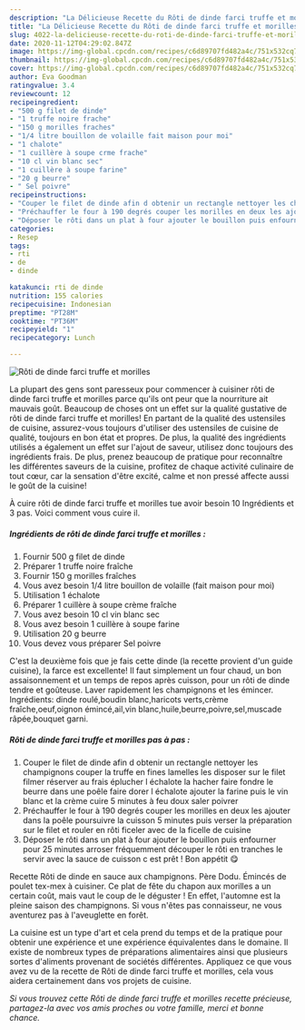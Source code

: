 ```yaml
---
description: "La Délicieuse Recette du Rôti de dinde farci truffe et morilles"
title: "La Délicieuse Recette du Rôti de dinde farci truffe et morilles"
slug: 4022-la-delicieuse-recette-du-roti-de-dinde-farci-truffe-et-morilles
date: 2020-11-12T04:29:02.847Z
image: https://img-global.cpcdn.com/recipes/c6d89707fd482a4c/751x532cq70/roti-de-dinde-farci-truffe-et-morilles-photo-principale-de-la-recette.jpg
thumbnail: https://img-global.cpcdn.com/recipes/c6d89707fd482a4c/751x532cq70/roti-de-dinde-farci-truffe-et-morilles-photo-principale-de-la-recette.jpg
cover: https://img-global.cpcdn.com/recipes/c6d89707fd482a4c/751x532cq70/roti-de-dinde-farci-truffe-et-morilles-photo-principale-de-la-recette.jpg
author: Eva Goodman
ratingvalue: 3.4
reviewcount: 12
recipeingredient:
- "500 g filet de dinde"
- "1 truffe noire frache"
- "150 g morilles fraches"
- "1/4 litre bouillon de volaille fait maison pour moi"
- "1 chalote"
- "1 cuillère à soupe crme frache"
- "10 cl vin blanc sec"
- "1 cuillère à soupe farine"
- "20 g beurre"
- " Sel poivre"
recipeinstructions:
- "Couper le filet de dinde afin d obtenir un rectangle nettoyer les champignons couper la truffe en fines lamelles les disposer sur le filet filmer réserver au frais éplucher l échalote la hacher faire fondre le beurre dans une poêle faire dorer l échalote ajouter la farine puis le vin blanc et la crème cuire 5 minutes à feu doux saler poivrer"
- "Préchauffer le four à 190 degrés couper les morilles en deux les ajouter dans la poêle poursuivre la cuisson 5 minutes puis verser la préparation sur le filet et rouler en rôti ficeler avec de la ficelle de cuisine"
- "Déposer le rôti dans un plat à four ajouter le bouillon puis enfourner pour 25 minutes arroser fréquemment découper le rôti en tranches le servir avec la sauce de cuisson c est prêt ! Bon appétit 😋"
categories:
- Resep
tags:
- rti
- de
- dinde

katakunci: rti de dinde 
nutrition: 155 calories
recipecuisine: Indonesian
preptime: "PT28M"
cooktime: "PT36M"
recipeyield: "1"
recipecategory: Lunch

---
```



![Rôti de dinde farci truffe et morilles](https://img-global.cpcdn.com/recipes/c6d89707fd482a4c/751x532cq70/roti-de-dinde-farci-truffe-et-morilles-photo-principale-de-la-recette.jpg)

La plupart des gens sont paresseux pour commencer à cuisiner rôti de dinde farci truffe et morilles parce qu'ils ont peur que la nourriture ait mauvais goût. Beaucoup de choses ont un effet sur la qualité gustative de rôti de dinde farci truffe et morilles! En partant de la qualité des ustensiles de cuisine, assurez-vous toujours d'utiliser des ustensiles de cuisine de qualité, toujours en bon état et propres. De plus, la qualité des ingrédients utilisés a également un effet sur l'ajout de saveur, utilisez donc toujours des ingrédients frais. De plus, prenez beaucoup de pratique pour reconnaître les différentes saveurs de la cuisine, profitez de chaque activité culinaire de tout cœur, car la sensation d'être excité, calme et non pressé affecte aussi le goût de la cuisine!

<!--inarticleads1-->

À cuire rôti de dinde farci truffe et morilles tue avoir besoin 10 Ingrédients et 3 pas. Voici comment vous cuire il.

##### Ingrédients de rôti de dinde farci truffe et morilles :

1. Fournir 500 g filet de dinde
1. Préparer 1 truffe noire fraîche
1. Fournir 150 g morilles fraîches
1. Vous avez besoin 1/4 litre bouillon de volaille (fait maison pour moi)
1. Utilisation 1 échalote
1. Préparer 1 cuillère à soupe crème fraîche
1. Vous avez besoin 10 cl vin blanc sec
1. Vous avez besoin 1 cuillère à soupe farine
1. Utilisation 20 g beurre
1. Vous devez vous préparer  Sel poivre


C&#39;est la deuxième fois que je fais cette dinde (la recette provient d&#39;un guide cuisine), la farce est excellente! Il faut simplement un four chaud, un bon assaisonnement et un temps de repos après cuisson, pour un rôti de dinde tendre et goûteuse. Laver rapidement les champignons et les émincer. Ingrédients: dinde roulé,boudin blanc,haricots verts,crème fraîche,oeuf,oignon émincé,ail,vin blanc,huile,beurre,poivre,sel,muscade râpée,bouquet garni. 

<!--inarticleads2-->

##### Rôti de dinde farci truffe et morilles pas à pas :

1. Couper le filet de dinde afin d obtenir un rectangle nettoyer les champignons couper la truffe en fines lamelles les disposer sur le filet filmer réserver au frais éplucher l échalote la hacher faire fondre le beurre dans une poêle faire dorer l échalote ajouter la farine puis le vin blanc et la crème cuire 5 minutes à feu doux saler poivrer
1. Préchauffer le four à 190 degrés couper les morilles en deux les ajouter dans la poêle poursuivre la cuisson 5 minutes puis verser la préparation sur le filet et rouler en rôti ficeler avec de la ficelle de cuisine
1. Déposer le rôti dans un plat à four ajouter le bouillon puis enfourner pour 25 minutes arroser fréquemment découper le rôti en tranches le servir avec la sauce de cuisson c est prêt ! Bon appétit 😋


Recette Rôti de dinde en sauce aux champignons. Père Dodu. Émincés de poulet tex-mex à cuisiner. Ce plat de fête du chapon aux morilles a un certain coût, mais vaut le coup de le déguster ! En effet, l&#39;automne est la pleine saison des champignons. Si vous n&#39;êtes pas connaisseur, ne vous aventurez pas à l&#39;aveuglette en forêt. 

<!--inarticleads1-->

<p>
La cuisine est un type d'art et cela prend du temps et de la pratique pour obtenir une expérience et une expérience équivalentes dans le domaine. Il existe de nombreux types de préparations alimentaires ainsi que plusieurs sortes d'aliments provenant de sociétés différentes. Appliquez ce que vous avez vu de la recette de Rôti de dinde farci truffe et morilles, cela vous aidera certainement dans vos projets de cuisine.
</p>

<p>
<i>Si vous trouvez cette Rôti de dinde farci truffe et morilles recette précieuse, partagez-la avec vos amis proches ou votre famille, merci et bonne chance.</i>
</p>
